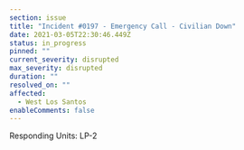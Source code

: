 ```yaml
---
section: issue
title: "Incident #0197 - Emergency Call - Civilian Down"
date: 2021-03-05T22:30:46.449Z
status: in_progress
pinned: ""
current_severity: disrupted
max_severity: disrupted
duration: ""
resolved_on: ""
affected:
  - West Los Santos
enableComments: false
---
```

Responding Units: LP-2